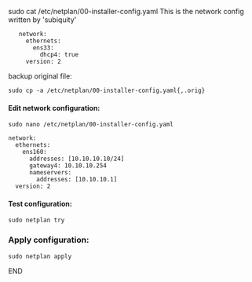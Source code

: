 sudo cat /etc/netplan/00-installer-config.yaml
This is the network config written by 'subiquity'
```
   network:
     ethernets:
       ens33:
         dhcp4: true
     version: 2
```
backup original file:
```
sudo cp -a /etc/netplan/00-installer-config.yaml{,.orig}
```

#### Edit network configuration:

```
sudo nano /etc/netplan/00-installer-config.yaml
```
```
network:
  ethernets:
    ens160:
      addresses: [10.10.10.10/24]
      gateway4: 10.10.10.254
      nameservers:
        addresses: [10.10.10.1]
  version: 2

```

#### Test configuration:

```
sudo netplan try
```

### Apply configuration:
```
sudo netplan apply
```

END
